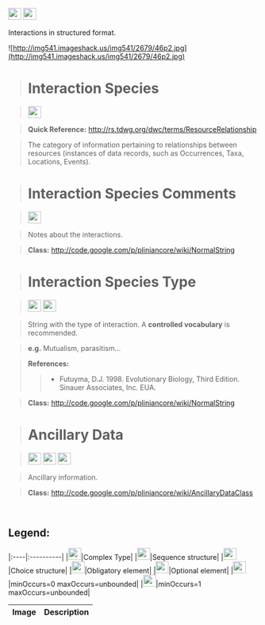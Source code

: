 <img src='http://imageshack.us/a/img16/5397/multipleg.jpg' width='26' height='24' /> <img src='http://img19.imageshack.us/img19/4356/infinitol.jpg' width='26' height='24' />

Interactions in structured format.


![http://img541.imageshack.us/img541/2679/46p2.jpg](http://img541.imageshack.us/img541/2679/46p2.jpg)



> # Interaction Species #

> <img src='http://img585.imageshack.us/img585/4808/optional.jpg' width='26' height='24' />

> <b>Quick Reference:</b> http://rs.tdwg.org/dwc/terms/ResourceRelationship

> The category of information pertaining to relationships between resources (instances of data records, such as Occurrences, Taxa, Locations, Events).


> # Interaction Species Comments #

> <img src='http://img585.imageshack.us/img585/4808/optional.jpg' width='26' height='24' />

> Notes about the interactions.

> <b>Class:</b> http://code.google.com/p/pliniancore/wiki/NormalString

> # Interaction Species Type #

> <img src='http://img585.imageshack.us/img585/4808/optional.jpg' width='26' height='24' /> <img src='http://img198.imageshack.us/img198/6134/unoinfinito.jpg' width='26' height='24' />

> String with the type of interaction. A <b>controlled vocabulary</b> is recommended.

> <b>e.g.</b> Mutualism, parasitism...

> <b>References:</b>
> > - Futuyma, D.J. 1998. Evolutionary Biology, Third Edition. Sinauer Associates, Inc. EUA. <br></li></ul></li></ul>

<blockquote><b>Class:</b> <a href='http://code.google.com/p/pliniancore/wiki/NormalString'>http://code.google.com/p/pliniancore/wiki/NormalString</a></blockquote>

<blockquote><h1>Ancillary Data</h1></blockquote>

<blockquote><img src='http://imageshack.us/a/img16/5397/multipleg.jpg' width='26' height='24' /> <img src='http://img585.imageshack.us/img585/4808/optional.jpg' width='26' height='24' /> <img src='http://img19.imageshack.us/img19/4356/infinitol.jpg' width='26' height='24' /></blockquote>

<blockquote>Ancillary information.</blockquote>

<blockquote><b>Class:</b> <a href='http://code.google.com/p/pliniancore/wiki/AncillaryDataClass'>http://code.google.com/p/pliniancore/wiki/AncillaryDataClass</a></blockquote>

<br>
<h2><b>Legend:</b></h2>

<table><thead><th>Image</th><th>Description</th></thead><tbody>
|:----|:----------|
|<img src='http://imageshack.us/a/img16/5397/multipleg.jpg' width='26' height='24' />|Complex Type|
|<img src='http://img6.imageshack.us/img6/1315/sequencej.jpg' width='26' height='24' />|Sequence structure|
|<img src='http://img266.imageshack.us/img266/2791/choice.jpg' width='26' height='24' />|Choice structure|
|<img src='http://img52.imageshack.us/img52/2777/elementkw.jpg' width='26' height='24' />|Obligatory element|
|<img src='http://img585.imageshack.us/img585/4808/optional.jpg' width='26' height='24' />|Optional element|
|<img src='http://img19.imageshack.us/img19/4356/infinitol.jpg' width='26' height='24' />|minOccurs=0 maxOccurs=unbounded|
|<img src='http://img198.imageshack.us/img198/6134/unoinfinito.jpg' width='26' height='24' />|minOccurs=1 maxOccurs=unbounded|